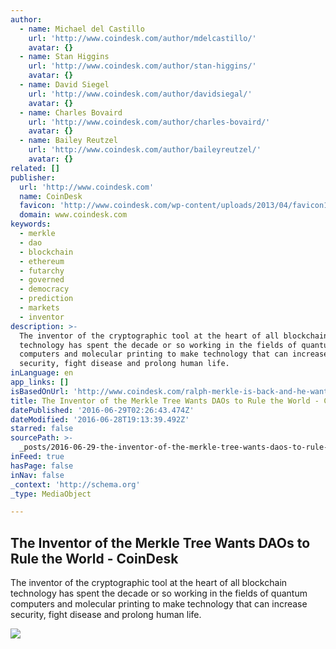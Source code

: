 ```yaml
---
author:
  - name: Michael del Castillo
    url: 'http://www.coindesk.com/author/mdelcastillo/'
    avatar: {}
  - name: Stan Higgins
    url: 'http://www.coindesk.com/author/stan-higgins/'
    avatar: {}
  - name: David Siegel
    url: 'http://www.coindesk.com/author/davidsiegal/'
    avatar: {}
  - name: Charles Bovaird
    url: 'http://www.coindesk.com/author/charles-bovaird/'
    avatar: {}
  - name: Bailey Reutzel
    url: 'http://www.coindesk.com/author/baileyreutzel/'
    avatar: {}
related: []
publisher:
  url: 'http://www.coindesk.com'
  name: CoinDesk
  favicon: 'http://www.coindesk.com/wp-content/uploads/2013/04/favicon1.ico?b6542b'
  domain: www.coindesk.com
keywords:
  - merkle
  - dao
  - blockchain
  - ethereum
  - futarchy
  - governed
  - democracy
  - prediction
  - markets
  - inventor
description: >-
  The inventor of the cryptographic tool at the heart of all blockchain
  technology has spent the decade or so working in the fields of quantum
  computers and molecular printing to make technology that can increase
  security, fight disease and prolong human life.
inLanguage: en
app_links: []
isBasedOnUrl: 'http://www.coindesk.com/ralph-merkle-is-back-and-he-wants-to-resurrect-daos/'
title: The Inventor of the Merkle Tree Wants DAOs to Rule the World - CoinDesk
datePublished: '2016-06-29T02:26:43.474Z'
dateModified: '2016-06-28T19:13:39.492Z'
starred: false
sourcePath: >-
  _posts/2016-06-29-the-inventor-of-the-merkle-tree-wants-daos-to-rule-the-world.md
inFeed: true
hasPage: false
inNav: false
_context: 'http://schema.org'
_type: MediaObject

---
```

<article style=""><h1>The Inventor of the Merkle Tree Wants DAOs to Rule the World - CoinDesk</h1><p>The inventor of the cryptographic tool at the heart of all blockchain technology has spent the decade or so working in the fields of quantum computers and molecular printing to make technology that can increase security, fight disease and prolong human life.</p><img src="http://media.coindesk.com/2016/06/MerkleTree1.jpg" /></article>